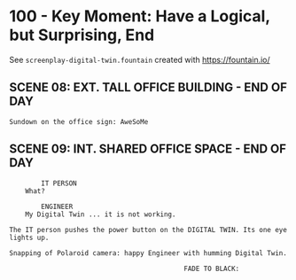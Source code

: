 # 100 - Key Moment: Have a Logical, but Surprising, End

See ```screenplay-digital-twin.fountain``` created with https://fountain.io/

## SCENE 08: EXT. TALL OFFICE BUILDING - END OF DAY

```
Sundown on the office sign: AweSoMe
```

## SCENE 09: INT. SHARED OFFICE SPACE - END OF DAY

```
        IT PERSON
    What?

        ENGINEER
    My Digital Twin ... it is not working.

The IT person pushes the power button on the DIGITAL TWIN. Its one eye lights up.

Snapping of Polaroid camera: happy Engineer with humming Digital Twin.

                                            FADE TO BLACK:
```